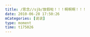 ```yaml
---
title: /思念//sjb/放假啦！！！啊啊啊！！！
date: 2010-06-28 17:50:26
mCategories: [说说]
type: moment
time: t175026
---
```


